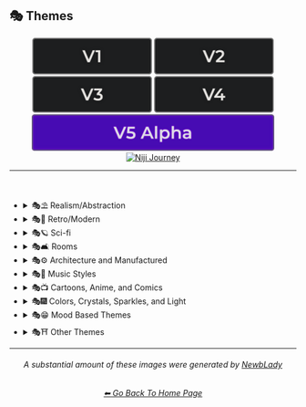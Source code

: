 <h2>🎭 Themes</h2>

<div align="center">

[<img src="/Images/Repo_Parts/Buttons/Version_Buttons/button_version_V1_inactive.webp?raw=true" alt="MidJourney V1" height="64" />](/Pages/MJ_V1/Style_Pages/Sphere/Themes.md)
[<img src="/Images/Repo_Parts/Buttons/Version_Buttons/button_version_V2_inactive.webp?raw=true" alt="MidJourney V2" height="64" />](/Pages/MJ_V2/Style_Pages/Sphere/Themes.md)
[<img src="/Images/Repo_Parts/Buttons/Version_Buttons/button_version_V3_inactive.webp?raw=true" alt="MidJourney V3" height="64" />](/Pages/MJ_V3/Style_Pages/Just_The_Style/Themes.md)
[<img src="/Images/Repo_Parts/Buttons/Version_Buttons/button_version_V4_inactive.webp?raw=true" alt="MidJourney V4" height="64" />](/Pages/MJ_V4/Style_Pages/Just_The_Style/Themes.md)
<br>
[<img src="/Images/Repo_Parts/Buttons/Version_Buttons/button_version_V5_Alpha_active_half.webp?raw=true" alt="MidJourney V5" height="64" />](/Pages/MJ_V5/Style_Pages/Just_The_Style/Themes.md)
[<img src="/Images/Repo_Parts/Buttons/Version_Buttons/button_version_niji_inactive_half.webp?raw=true" alt="Niji Journey" height="64" />](/Pages/Niji_Journey/Niji_V4/Style_Pages/Themes.md)

</div>

<hr>
<br>


- <details><summary>🎭⛱ Realism/Abstraction</summary><p><div align="center">

	| Realistic | Hyperrealistic | Hyper Real |
	| :-: | :-: | :-: |
	| <img src="/Images/MJ_V5/V5_Alpha_1/Midjourney_Styles/Realistic.webp?raw=true" width="256" /> | <img src="/Images/MJ_V5/V5_Alpha_1/Midjourney_Styles/Hyperrealistic.webp?raw=true" width="256" /> | <img src="/Images/MJ_V5/V5_Alpha_1/Midjourney_Styles/Hyper_Real.webp?raw=true" width="256" /> |
	
	<br>

	| Photorealistic | Photorealism |
	| :-: | :-: |
	| <img src="/Images/MJ_V5/V5_Alpha_1/Midjourney_Styles/Photorealistic.webp?raw=true" width="256" /> | <img src="/Images/MJ_V5/V5_Alpha_1/Midjourney_Styles/Photorealism.webp?raw=true" width="256" /> |

	<br>
	
	| Realism | Magic Realism | Fantastic Realism |
	| :-: | :-: | :-: |
	| <img src="/Images/MJ_V5/V5_Alpha_1/Midjourney_Styles/Realism.webp?raw=true" width="256" /> | <img src="/Images/MJ_V5/V5_Alpha_1/Midjourney_Styles/Magic_Realism.webp?raw=true" width="256" /> | <img src="/Images/MJ_V5/V5_Alpha_1/Midjourney_Styles/Fantastic_Realism.webp?raw=true" width="256" />  |

	<br>

	| Classical Realism | New Realism | Contemporary Realism |
	| :-: | :-: | :-: |
	| <img src="/Images/MJ_V5/V5_Alpha_1/Midjourney_Styles/Classical_Realism.webp?raw=true" width="256" /> | <img src="/Images/MJ_V5/V5_Alpha_1/Midjourney_Styles/New_Realism.webp?raw=true" width="256" /> | <img src="/Images/MJ_V5/V5_Alpha_1/Midjourney_Styles/Contemporary_Realism.webp?raw=true" width="256" /> |
	
	<br>

	| Surreal | Surrealism | Unrealistic |
	| :-: | :-: | :-: |
	| <img src="/Images/MJ_V5/V5_Alpha_1/Midjourney_Styles/Surreal.webp?raw=true" width="256" /> | <img src="/Images/MJ_V5/V5_Alpha_1/Midjourney_Styles/Surrealism.webp?raw=true" width="256" /> | <img src="/Images/MJ_V5/V5_Alpha_1/Midjourney_Styles/Unrealistic.webp?raw=true" width="256" /> |
	
	<br>

	| Non-Fiction | Fiction | Science Fiction |
	| :-: | :-: | :-: |
	| <img src="/Images/MJ_V5/V5_Alpha_1/Midjourney_Styles/Non-Fiction.webp?raw=true" width="256" /> | <img src="/Images/MJ_V5/V5_Alpha_1/Midjourney_Styles/Fiction.webp?raw=true" width="256" /> | <img src="/Images/MJ_V5/V5_Alpha_1/Midjourney_Styles/Science_Fiction.webp?raw=true" width="256" /> |

	<br>

	| Imagined | Imaginative | Imagination |
	| :-: | :-: | :-: |
	| <img src="/Images/MJ_V5/V5_Alpha_1/Midjourney_Styles/Imagined.webp?raw=true" width="256" /> | <img src="/Images/MJ_V5/V5_Alpha_1/Midjourney_Styles/Imaginative.webp?raw=true" width="256" /> | <img src="/Images/MJ_V5/V5_Alpha_1/Midjourney_Styles/Imagination.webp?raw=true" width="256" /> |
	
	<br>

	| Dreamlike | Dreamy | Fever-Dream |
	| :-: | :-: | :-: |
	| <img src="/Images/MJ_V5/V5_Alpha_1/Midjourney_Styles/Dreamlike.webp?raw=true" width="256" /> | <img src="/Images/MJ_V5/V5_Alpha_1/Midjourney_Styles/Dreamy.webp?raw=true" width="256" /> | <img src="/Images/MJ_V5/V5_Alpha_1/Midjourney_Styles/Fever-Dream.webp?raw=true" width="256" /> |

	<br>

	| Dreampunk | Daydreampunk |
	| :-: | :-: |
	| <img src="/Images/MJ_V5/V5_Alpha_1/Midjourney_Styles/Dreampunk.webp?raw=true" width="256" /> | <img src="/Images/MJ_V5/V5_Alpha_1/Midjourney_Styles/Daydreampunk.webp?raw=true" width="256" /> |

	<br>

	| Dreamcore | Weirdcore |
	| :-: | :-: |
	| <img src="/Images/MJ_V5/V5_Alpha_1/Midjourney_Styles/Dreamcore.webp?raw=true" width="256" /> | <img src="/Images/MJ_V5/V5_Alpha_1/Midjourney_Styles/Weirdcore.webp?raw=true" width="256" /> |

	<br>

	| Worldly | Otherworldly | Unworldly |
	| :-: | :-: | :-: |
	| <img src="/Images/MJ_V5/V5_Alpha_1/Midjourney_Styles/Worldly.webp?raw=true" width="256" /> | <img src="/Images/MJ_V5/V5_Alpha_1/Midjourney_Styles/Otherworldly.webp?raw=true" width="256" /> | <img src="/Images/MJ_V5/V5_Alpha_1/Midjourney_Styles/Unworldly.webp?raw=true" width="256" /> |
	
	<br>

	| From Another Realm | Wonderland |
	| :-: | :-: |
	| <img src="/Images/MJ_V5/V5_Alpha_1/Midjourney_Styles/From_Another_Realm.webp?raw=true" width="256" /> | <img src="/Images/MJ_V5/V5_Alpha_1/Midjourney_Styles/Wonderland.webp?raw=true" width="256" /> |
	
	<br>

	| Lucid | Ethereal | Ethereality |
	| :-: | :-: | :-: |
	| <img src="/Images/MJ_V5/V5_Alpha_1/Midjourney_Styles/Lucid.webp?raw=true" width="256" /> | <img src="/Images/MJ_V5/V5_Alpha_1/Midjourney_Styles/Ethereal.webp?raw=true" width="256" /> | <img src="/Images/MJ_V5/V5_Alpha_1/Midjourney_Styles/Ethereality.webp?raw=true" width="256" /> |

	<br>

	| Anemoiacore | Déjà vu |
	| :-: | :-: |
	| <img src="/Images/MJ_V5/V5_Alpha_1/Midjourney_Styles/Anemoiacore.webp?raw=true" width="256" /> | <img src="/Images/MJ_V5/V5_Alpha_1/Midjourney_Styles/Deja_Vu.webp?raw=true" width="256" /> |

	<br>
	
	| Abstract | Abstraction | Lyrical Abstraction |
	| :-: | :-: | :-: |
	| <img src="/Images/MJ_V5/V5_Alpha_1/Midjourney_Styles/Abstract.webp?raw=true" width="256" /> | <img src="/Images/MJ_V5/V5_Alpha_1/Midjourney_Styles/Abstraction.webp?raw=true" width="256" /> | <img src="/Images/MJ_V5/V5_Alpha_1/Midjourney_Styles/Lyrical_Abstraction.webp?raw=true" width="256" /> |
	
	<br>
	
	| Fantasy | Ethereal Fantasy | Dark Fantasy |
	| :-: | :-: | :-: |
	| <img src="/Images/MJ_V5/V5_Alpha_1/Midjourney_Styles/Fantasy.webp?raw=true" width="256" /> | <img src="/Images/MJ_V5/V5_Alpha_1/Midjourney_Styles/Ethereal_Fantasy.webp?raw=true" width="256" /> | <img src="/Images/MJ_V5/V5_Alpha_1/Midjourney_Styles/Dark_Fantasy.webp?raw=true" width="256" /> |
	
	<br>

	| Fantasy Map |
	| :-: |
	| <img src="/Images/MJ_V5/V5_Alpha_1/Midjourney_Styles/Fantasy_Map.webp?raw=true" width="256" /> |

	<br>
	
	| Illusion | Impossible | Nonsense |
	| :-: | :-: | :-: |
	| <img src="/Images/MJ_V5/V5_Alpha_1/Midjourney_Styles/Illusion.webp?raw=true" width="256" /> | <img src="/Images/MJ_V5/V5_Alpha_1/Midjourney_Styles/Impossible.webp?raw=true" width="256" /> | <img src="/Images/MJ_V5/V5_Alpha_1/Midjourney_Styles/Nonsense.webp?raw=true" width="256" /> |

	<br>

	| Intangible |
	| :-: |
	| <img src="/Images/MJ_V5/V5_Alpha_1/Midjourney_Styles/Intangible.webp?raw=true" width="256" /> |

	<br>
	
	| Visual Rhetoric | Visual Exaggeration |
	| :-: | :-: |
	| <img src="/Images/MJ_V5/V5_Alpha_1/Midjourney_Styles/Visual_Rhetoric.webp?raw=true" width="256" /> | <img src="/Images/MJ_V5/V5_Alpha_1/Midjourney_Styles/Visual_Exaggeration.webp?raw=true" width="256" /> |

	<br>
	
	| Exaggerated | Exaggeration |
	| :-: | :-: |
	| <img src="/Images/MJ_V5/V5_Alpha_1/Midjourney_Styles/Exaggerated.webp?raw=true" width="256" /> | <img src="/Images/MJ_V5/V5_Alpha_1/Midjourney_Styles/Exaggeration.webp?raw=true" width="256" /> |

  </div></p></details>


- <details><summary>🎭💾 Retro/Modern</summary><p><div align="center">

	| Retro | Retrowave |
	| :-: | :-: |
	| <img src="/Images/MJ_V5/V5_Alpha_1/Midjourney_Styles/Retro.webp?raw=true" width="256" /> | <img src="/Images/MJ_V5/V5_Alpha_1/Midjourney_Styles/Retrowave.webp?raw=true" width="256" /> |
	
	<br>
		
	| Nostalgiacore | Nostalgia |
	| :-: | :-: |
	| <img src="/Images/MJ_V5/V5_Alpha_1/Midjourney_Styles/Nostalgiacore.webp?raw=true" width="256" /> | <img src="/Images/MJ_V5/V5_Alpha_1/Midjourney_Styles/Nostalgia.webp?raw=true" width="256" /> |
	
	<br>

	| Vintage | Antique |
	| :-: | :-: |
	| <img src="/Images/MJ_V5/V5_Alpha_1/Midjourney_Styles/Vintage.webp?raw=true" width="256" /> | <img src="/Images/MJ_V5/V5_Alpha_1/Midjourney_Styles/Antique.webp?raw=true" width="256" /> |

	<br>

	| Cyberpunk | Postcyberpunk |
	| :-: | :-: |
	| <img src="/Images/MJ_V5/V5_Alpha_1/Midjourney_Styles/Cyberpunk.webp?raw=true" width="256" /> | <img src="/Images/MJ_V5/V5_Alpha_1/Midjourney_Styles/Postcyberpunk.webp?raw=true" width="256" /> |
	
	<br>

	| Atompunk | Nanopunk |
	| :-: | :-: |
	| <img src="/Images/MJ_V5/V5_Alpha_1/Midjourney_Styles/Atompunk.webp?raw=true" width="256" /> | <img src="/Images/MJ_V5/V5_Alpha_1/Midjourney_Styles/Nanopunk.webp?raw=true" width="256" /> |

	<br>

	| Raypunk | Rollerwave |
	| :-: | :-: |
	| <img src="/Images/MJ_V5/V5_Alpha_1/Midjourney_Styles/Raypunk.webp?raw=true" width="256" /> | <img src="/Images/MJ_V5/V5_Alpha_1/Midjourney_Styles/Rollerwave.webp?raw=true" width="256" /> |

	<br>
	
	| Rustic | Rusticcore | Rococopunk |
	| :-: | :-: | :-: |
	| <img src="/Images/MJ_V5/V5_Alpha_1/Midjourney_Styles/Rustic.webp?raw=true" width="256" /> | <img src="/Images/MJ_V5/V5_Alpha_1/Midjourney_Styles/Rusticcore.webp?raw=true" width="256" /> | <img src="/Images/MJ_V5/V5_Alpha_1/Midjourney_Styles/Rococopunk.webp?raw=true" width="256" /> |

	<br>
	
	| Pre-Historic | Historic | Prehistoricore |
	| :-: | :-: | :-: |
	| <img src="/Images/MJ_V5/V5_Alpha_1/Midjourney_Styles/Pre-Historic.webp?raw=true" width="256" /> | <img src="/Images/MJ_V5/V5_Alpha_1/Midjourney_Styles/Historic.webp?raw=true" width="256" /> | <img src="/Images/MJ_V5/V5_Alpha_1/Midjourney_Styles/Prehistoricore.webp?raw=true" width="256" /> |

	<br>

	| Jurassic | Ice Age | Wild West |
	| :-: | :-: | :-: |
	| <img src="/Images/MJ_V5/V5_Alpha_1/Midjourney_Styles/Jurassic.webp?raw=true" width="256" /> | <img src="/Images/MJ_V5/V5_Alpha_1/Midjourney_Styles/Ice_Age.webp?raw=true" width="256" /> | <img src="/Images/MJ_V5/V5_Alpha_1/Midjourney_Styles/Wild_West.webp?raw=true" width="256" /> |

	<br>

	| Modern | Modernismo |
	| :-: | :-: |
	| <img src="/Images/MJ_V5/V5_Alpha_1/Midjourney_Styles/Modern.webp?raw=true" width="256" /> | <img src="/Images/MJ_V5/V5_Alpha_1/Midjourney_Styles/Modernismo.webp?raw=true" width="256" /> |

	<br>
	
	| Futuristic | Futurism | Future Funk |
	| :-: | :-: | :-: |
	| <img src="/Images/MJ_V5/V5_Alpha_1/Midjourney_Styles/Futuristic.webp?raw=true" width="256" /> | <img src="/Images/MJ_V5/V5_Alpha_1/Midjourney_Styles/Futurism.webp?raw=true" width="256" /> | <img src="/Images/MJ_V5/V5_Alpha_1/Midjourney_Styles/Future_Funk.webp?raw=true" width="256" /> |
	
	<br>
	
	| Retro-Futurism | Cassette Futurism | Afrofuturist |
	| :-: | :-: | :-: |
	| <img src="/Images/MJ_V5/V5_Alpha_1/Midjourney_Styles/Retro-Futurism.webp?raw=true" width="256" /> | <img src="/Images/MJ_V5/V5_Alpha_1/Midjourney_Styles/Cassette_Futurism.webp?raw=true" width="256" /> | <img src="/Images/MJ_V5/V5_Alpha_1/Midjourney_Styles/Afrofuturist.webp?raw=true" width="256" /> |

  </div></p></details>


- <details><summary>🎭🪐 Sci-fi</summary><p><div align="center">

	| Sci-fi | Alchemy |
	| :-: | :-: |
	| <img src="/Images/MJ_V5/V5_Alpha_1/Midjourney_Styles/Sci-fi.webp?raw=true" width="256" /> | <img src="/Images/MJ_V5/V5_Alpha_1/Midjourney_Styles/Alchemy.webp?raw=true" width="256" /> |
	
	<br>

	| Terrestrial | Extraterrestrial | Alien |
	| :-: | :-: | :-: |
	| <img src="/Images/MJ_V5/V5_Alpha_1/Midjourney_Styles/Terrestrial.webp?raw=true" width="256" /> | <img src="/Images/MJ_V5/V5_Alpha_1/Midjourney_Styles/Extraterrestrial.webp?raw=true" width="256" /> | <img src="/Images/MJ_V5/V5_Alpha_1/Midjourney_Styles/Alien.webp?raw=true" width="256" /> |

	<br>

	| Invaded | Invasion |
	| :-: | :-: |
	| <img src="/Images/MJ_V5/V5_Alpha_1/Midjourney_Styles/Invaded.webp?raw=true" width="256" /> | <img src="/Images/MJ_V5/V5_Alpha_1/Midjourney_Styles/Invasion.webp?raw=true" width="256" /> |
	
	<br>

	| Aurora | Aurorae | Auroracore |
	| :-: | :-: | :-: |
	| <img src="/Images/MJ_V5/V5_Alpha_1/Midjourney_Styles/Aurora.webp?raw=true" width="256" /> | <img src="/Images/MJ_V5/V5_Alpha_1/Midjourney_Styles/Aurorae.webp?raw=true" width="256" /> | <img src="/Images/MJ_V5/V5_Alpha_1/Midjourney_Styles/Auroracore.webp?raw=true" width="256" /> |

	<br>

	| Aurora Borealis | <br>Weirdcore Aurora<p><div align="center"><i><h6><a href="https://www.youtube.com/@FutureTechPilot">@Future Tech Pilot</a></h6></i></p> |
	| :-: | :-: |
	| <img src="/Images/MJ_V5/V5_Alpha_1/Midjourney_Styles/Aurora_Borealis.webp?raw=true" width="256" /> | <img src="/Images/MJ_V5/V5_Alpha_1/Midjourney_Styles/Weirdcore_Aurora.webp?raw=true" width="256" /> |

	<br>
	
	| Magic | Magical | Magicpunk |
	| :-: | :-: | :-: |
	| <img src="/Images/MJ_V5/V5_Alpha_1/Midjourney_Styles/Magic.webp?raw=true" width="256" /> | <img src="/Images/MJ_V5/V5_Alpha_1/Midjourney_Styles/Magical.webp?raw=true" width="256" /> | <img src="/Images/MJ_V5/V5_Alpha_1/Midjourney_Styles/Magicpunk.webp?raw=true" width="256" /> |

	<br>
	
	| Spell |
	| :-: |
	| <img src="/Images/MJ_V5/V5_Alpha_1/Midjourney_Styles/Spell.webp?raw=true" width="256" /> |

	<br>

	| Mystic | Mystical |
	| :-: | :-: |
	| <img src="/Images/MJ_V5/V5_Alpha_1/Midjourney_Styles/Mystic.webp?raw=true" width="256" /> | <img src="/Images/MJ_V5/V5_Alpha_1/Midjourney_Styles/Mystical.webp?raw=true" width="256" /> |

	<br>

	| Psychic | Metaphysical |
	| :-: | :-: |
	| <img src="/Images/MJ_V5/V5_Alpha_1/Midjourney_Styles/Psychic.webp?raw=true" width="256" /> | <img src="/Images/MJ_V5/V5_Alpha_1/Midjourney_Styles/Metaphysical.webp?raw=true" width="256" /> | <img src="/Images/MJ_V5/V5_Alpha_1/Midjourney_Styles/Metaphysical.webp?raw=true" width="256" /> |

	<br>

	| UFO | Lightsaber |
	| :-: | :-: |
	| <img src="/Images/MJ_V5/V5_Alpha_1/Midjourney_Styles/UFO.webp?raw=true" width="256" /> | <img src="/Images/MJ_V5/V5_Alpha_1/Midjourney_Styles/Lightsaber.webp?raw=true" width="256" /> |

	<br>

	| Aetherpunk | Decopunk |
	| :-: | :-: |
	| <img src="/Images/MJ_V5/V5_Alpha_1/Midjourney_Styles/Aetherpunk.webp?raw=true" width="256" /> | <img src="/Images/MJ_V5/V5_Alpha_1/Midjourney_Styles/Decopunk.webp?raw=true" width="256" /> |

	<br>

	| Dracopunk | Dragoncore | Unicorncore |
	| :-: | :-: | :-: |
	| <img src="/Images/MJ_V5/V5_Alpha_1/Midjourney_Styles/Dracopunk.webp?raw=true" width="256" /> | <img src="/Images/MJ_V5/V5_Alpha_1/Midjourney_Styles/Dragoncore.webp?raw=true" width="256" /> | <img src="/Images/MJ_V5/V5_Alpha_1/Midjourney_Styles/Unicorncore.webp?raw=true" width="256" /> |

	<br>

	| Fairycore | Fairy Folk | Spriggancore |
	| :-: | :-: | :-: |
	| <img src="/Images/MJ_V5/V5_Alpha_1/Midjourney_Styles/Fairycore.webp?raw=true" width="256" /> | <img src="/Images/MJ_V5/V5_Alpha_1/Midjourney_Styles/Fairy_Folk.webp?raw=true" width="256" /> | <img src="/Images/MJ_V5/V5_Alpha_1/Midjourney_Styles/Spriggancore.webp?raw=true" width="256" /> |

	<br>

	| Angelcore | Supernatural |
	| :-: | :-: |
	| <img src="/Images/MJ_V5/V5_Alpha_1/Midjourney_Styles/Angelcore.webp?raw=true" width="256" /> | <img src="/Images/MJ_V5/V5_Alpha_1/Midjourney_Styles/Supernatural.webp?raw=true" width="256" /> |

	<br>

	| Cryptidcore | Ghostcore | Spiritcore |
	| :-: | :-: | :-: |
	| <img src="/Images/MJ_V5/V5_Alpha_1/Midjourney_Styles/Cryptidcore.webp?raw=true" width="256" /> | <img src="/Images/MJ_V5/V5_Alpha_1/Midjourney_Styles/Ghostcore.webp?raw=true" width="256" /> | <img src="/Images/MJ_V5/V5_Alpha_1/Midjourney_Styles/Spiritcore.webp?raw=true" width="256" /> |
	
	<br>
	
	| Cypernoir | Goblincore | Rangercore |
	| :-: | :-: | :-: |
	| <img src="/Images/MJ_V5/V5_Alpha_1/Midjourney_Styles/Cypernoir.webp?raw=true" width="256" /> | <img src="/Images/MJ_V5/V5_Alpha_1/Midjourney_Styles/Goblincore.webp?raw=true" width="256" /> | <img src="/Images/MJ_V5/V5_Alpha_1/Midjourney_Styles/Rangercore.webp?raw=true" width="256" /> |
	
	<br>

	| Witchcore | Wizardcore | Magewave |
	| :-: | :-: | :-: |
	| <img src="/Images/MJ_V5/V5_Alpha_1/Midjourney_Styles/Witchcore.webp?raw=true" width="256" /> | <img src="/Images/MJ_V5/V5_Alpha_1/Midjourney_Styles/Wizardcore.webp?raw=true" width="256" /> | <img src="/Images/MJ_V5/V5_Alpha_1/Midjourney_Styles/Magewave.webp?raw=true" width="256" /> |
	
	<br>

	| Mythpunk |
	| :-: |
	| <img src="/Images/MJ_V5/V5_Alpha_1/Midjourney_Styles/Mythpunk.webp?raw=true" width="256" /> |

	<br>
	
	| Eye of Providence |
	| :-: |
	| <img src="/Images/MJ_V5/V5_Alpha_1/Midjourney_Styles/Eye_of_Providence.webp?raw=true" width="256" /> |

	<br>
	
	| Illuminati |
	| :-: |
	| <img src="/Images/MJ_V5/V5_Alpha_1/Midjourney_Styles/Illuminati.webp?raw=true" width="256" /> |

  </div></p></details>


- <details><summary>🎭🛋 Rooms</summary><p><div align="center">

	| Room |
	| :-: |
	| <img src="/Images/MJ_V5/V5_Alpha_1/Midjourney_Styles/Room.webp?raw=true" width="256" /> |

	<br>

	| Inside | Internal |
	| :-: | :-: |
	| <img src="/Images/MJ_V5/V5_Alpha_1/Midjourney_Styles/Inside.webp?raw=true" width="256" /> | <img src="/Images/MJ_V5/V5_Alpha_1/Midjourney_Styles/Internal.webp?raw=true" width="256" /> |

	<br>

	| Outside | External |
	| :-: | :-: |
	| <img src="/Images/MJ_V5/V5_Alpha_1/Midjourney_Styles/Outside.webp?raw=true" width="256" /> | <img src="/Images/MJ_V5/V5_Alpha_1/Midjourney_Styles/External.webp?raw=true" width="256" /> |

	<br>
	
	| Hotel Room | Apartment |
	| :-: | :-: |
	| <img src="/Images/MJ_V5/V5_Alpha_1/Midjourney_Styles/Hotel_Room.webp?raw=true" width="256" /> | <img src="/Images/MJ_V5/V5_Alpha_1/Midjourney_Styles/Apartment.webp?raw=true" width="256" /> |

	<br>

	| Labyrinth |
	| :-: |
	| <img src="/Images/MJ_V5/V5_Alpha_1/Midjourney_Styles/Labyrinth.webp?raw=true" width="256" /> |
	
	<br>

	| Living Room | Lounge |
	| :-: | :-: |
	| <img src="/Images/MJ_V5/V5_Alpha_1/Midjourney_Styles/Living_Room.webp?raw=true" width="256" /> | <img src="/Images/MJ_V5/V5_Alpha_1/Midjourney_Styles/Lounge.webp?raw=true" width="256" /> |

	<br>

	| Den | Front Room |
	| :-: | :-: |
	| <img src="/Images/MJ_V5/V5_Alpha_1/Midjourney_Styles/Den.webp?raw=true" width="256" /> | <img src="/Images/MJ_V5/V5_Alpha_1/Midjourney_Styles/Front_Room.webp?raw=true" width="256" /> |

	<br>

	| Dining Room | Kitchen |
	| :-: | :-: |
	| <img src="/Images/MJ_V5/V5_Alpha_1/Midjourney_Styles/Dining_Room.webp?raw=true" width="256" /> | <img src="/Images/MJ_V5/V5_Alpha_1/Midjourney_Styles/Kitchen.webp?raw=true" width="256" /> |

	<br>

	| Bedroom | Guest Room | Bathroom |
	| :-: | :-: | :-: |
	| <img src="/Images/MJ_V5/V5_Alpha_1/Midjourney_Styles/Bedroom.webp?raw=true" width="256" /> | <img src="/Images/MJ_V5/V5_Alpha_1/Midjourney_Styles/Guest_Room.webp?raw=true" width="256" /> | <img src="/Images/MJ_V5/V5_Alpha_1/Midjourney_Styles/Bathroom.webp?raw=true" width="256" /> |

	<br>

	| Hallway | Passageway |
	| :-: | :-: |
	| <img src="/Images/MJ_V5/V5_Alpha_1/Midjourney_Styles/Hallway.webp?raw=true" width="256" /> | <img src="/Images/MJ_V5/V5_Alpha_1/Midjourney_Styles/Passageway.webp?raw=true" width="256" /> |

	<br>

	| Greenhouse | Atrium |
	| :-: | :-: |
	| <img src="/Images/MJ_V5/V5_Alpha_1/Midjourney_Styles/Greenhouse.webp?raw=true" width="256" /> | <img src="/Images/MJ_V5/V5_Alpha_1/Midjourney_Styles/Atrium.webp?raw=true" width="256" /> |

	<br>

	| Conservatory | Sun-Room |
	| :-: | :-: |
	| <img src="/Images/MJ_V5/V5_Alpha_1/Midjourney_Styles/Conservatory.webp?raw=true" width="256" /> | <img src="/Images/MJ_V5/V5_Alpha_1/Midjourney_Styles/Sun-Room.webp?raw=true" width="256" /> |

	<br>

	| Study | Library |
	| :-: | :-: |
	| <img src="/Images/MJ_V5/V5_Alpha_1/Midjourney_Styles/Study.webp?raw=true" width="256" /> | <img src="/Images/MJ_V5/V5_Alpha_1/Midjourney_Styles/Library.webp?raw=true" width="256" /> |

	<br>

	| Office | Home-Office |
	| :-: | :-: |
	| <img src="/Images/MJ_V5/V5_Alpha_1/Midjourney_Styles/Office.webp?raw=true" width="256" /> | <img src="/Images/MJ_V5/V5_Alpha_1/Midjourney_Styles/Home-Office.webp?raw=true" width="256" /> |

	<br>

	| Attic | Crawlspace |
	| :-: | :-: |
	| <img src="/Images/MJ_V5/V5_Alpha_1/Midjourney_Styles/Attic.webp?raw=true" width="256" /> | <img src="/Images/MJ_V5/V5_Alpha_1/Midjourney_Styles/Crawlspace.webp?raw=true" width="256" /> |

	<br>

	| Basement | Cellar | Wine-Cellar |
	| :-: | :-: | :-: |
	| <img src="/Images/MJ_V5/V5_Alpha_1/Midjourney_Styles/Basement.webp?raw=true" width="256" /> | <img src="/Images/MJ_V5/V5_Alpha_1/Midjourney_Styles/Cellar.webp?raw=true" width="256" /> | <img src="/Images/MJ_V5/V5_Alpha_1/Midjourney_Styles/Wine-Cellar.webp?raw=true" width="256" /> |

	<br>

	| Rooftop | Underground |
	| :-: | :-: |
	| <img src="/Images/MJ_V5/V5_Alpha_1/Midjourney_Styles/Rooftop.webp?raw=true" width="256" /> | <img src="/Images/MJ_V5/V5_Alpha_1/Midjourney_Styles/Underground.webp?raw=true" width="256" /> |

	<br>

	| Storage Room | Closet |
	| :-: | :-: |
	| <img src="/Images/MJ_V5/V5_Alpha_1/Midjourney_Styles/Storage_Room.webp?raw=true" width="256" /> | <img src="/Images/MJ_V5/V5_Alpha_1/Midjourney_Styles/Closet.webp?raw=true" width="256" /> |

	<br>

	| Laundry Room | Utility Room | Mud-Room |
	| :-: | :-: | :-: |
	| <img src="/Images/MJ_V5/V5_Alpha_1/Midjourney_Styles/Laundry_Room.webp?raw=true" width="256" /> | <img src="/Images/MJ_V5/V5_Alpha_1/Midjourney_Styles/Utility_Room.webp?raw=true" width="256" /> | <img src="/Images/MJ_V5/V5_Alpha_1/Midjourney_Styles/Mud-Room.webp?raw=true" width="256" /> |

	<br>

	| Garage | Shed |
	| :-: | :-: |
	| <img src="/Images/MJ_V5/V5_Alpha_1/Midjourney_Styles/Garage.webp?raw=true" width="256" /> | <img src="/Images/MJ_V5/V5_Alpha_1/Midjourney_Styles/Shed.webp?raw=true" width="256" /> |

	<br>

	| Porch | Balcony |
	| :-: | :-: |
	| <img src="/Images/MJ_V5/V5_Alpha_1/Midjourney_Styles/Porch.webp?raw=true" width="256" /> | <img src="/Images/MJ_V5/V5_Alpha_1/Midjourney_Styles/Balcony.webp?raw=true" width="256" /> |

	<br>

	| Game Room | Home Theater | Gym Room |
	| :-: | :-: | :-: |
	| <img src="/Images/MJ_V5/V5_Alpha_1/Midjourney_Styles/Game_Room.webp?raw=true" width="256" /> | <img src="/Images/MJ_V5/V5_Alpha_1/Midjourney_Styles/Home_Theater.webp?raw=true" width="256" /> | <img src="/Images/MJ_V5/V5_Alpha_1/Midjourney_Styles/Gym_Room.webp?raw=true" width="256" /> |

	<br>

	| Nursery | Prayer Room |
	| :-: | :-: |
	| <img src="/Images/MJ_V5/V5_Alpha_1/Midjourney_Styles/Nursery.webp?raw=true" width="256" /> | <img src="/Images/MJ_V5/V5_Alpha_1/Midjourney_Styles/Prayer_Room.webp?raw=true" width="256" /> |

  </div></p></details>


- <details><summary>🎭⚙ Architecture and Manufactured</summary><p><div align="center">

    | Cityscape | Architecture | Balinese Architecture |
	| :-: | :-: | :-: |
	| <img src="/Images/MJ_V5/V5_Alpha_1/Midjourney_Styles/Cityscape.webp?raw=true" width="256" /> | <img src="/Images/MJ_V5/V5_Alpha_1/Midjourney_Styles/Architecture.webp?raw=true" width="256" /> | <img src="/Images/MJ_V5/V5_Alpha_1/Midjourney_Styles/Balinese_Architecture.webp?raw=true" width="256" /> |
		
	<br>

	| Structure | Structural | Scaffolding |
	| :-: | :-: | :-: |
	| <img src="/Images/MJ_V5/V5_Alpha_1/Midjourney_Styles/Structure.webp?raw=true" width="256" /> | <img src="/Images/MJ_V5/V5_Alpha_1/Midjourney_Styles/Structural.webp?raw=true" width="256" /> | <img src="/Images/MJ_V5/V5_Alpha_1/Midjourney_Styles/Scaffolding.webp?raw=true" width="256" /> |
	
	<br>

	| Manufactured | Makeshift |
	| :-: | :-: |
	| <img src="/Images/MJ_V5/V5_Alpha_1/Midjourney_Styles/Manufactured.webp?raw=true" width="256" /> | <img src="/Images/MJ_V5/V5_Alpha_1/Midjourney_Styles/Makeshift.webp?raw=true" width="256" /> |
	
	<br>
	
	| Bronzepunk | Steelpunk | Clockpunk |
	| :-: | :-: | :-: |
	| <img src="/Images/MJ_V5/V5_Alpha_1/Midjourney_Styles/Bronzepunk.webp?raw=true" width="256" /> | <img src="/Images/MJ_V5/V5_Alpha_1/Midjourney_Styles/Steelpunk.webp?raw=true" width="256" /> | <img src="/Images/MJ_V5/V5_Alpha_1/Midjourney_Styles/Clockpunk.webp?raw=true" width="256" /> 
	
	<br>
	
	| Steampunk | Dieselpunk | Gadgetpunk |
	| :-: | :-: | :-: |
	| <img src="/Images/MJ_V5/V5_Alpha_1/Midjourney_Styles/Steampunk.webp?raw=true" width="256" /> | <img src="/Images/MJ_V5/V5_Alpha_1/Midjourney_Styles/Dieselpunk.webp?raw=true" width="256" /> | <img src="/Images/MJ_V5/V5_Alpha_1/Midjourney_Styles/Gadgetpunk.webp?raw=true" width="256" /> |

	<br>

	| Funhouse | Toyland | Carnival |
	| :-: | :-: | :-: |
	| <img src="/Images/MJ_V5/V5_Alpha_1/Midjourney_Styles/Funhouse.webp?raw=true" width="256" /> | <img src="/Images/MJ_V5/V5_Alpha_1/Midjourney_Styles/Toyland.webp?raw=true" width="256" /> | <img src="/Images/MJ_V5/V5_Alpha_1/Midjourney_Styles/Carnival.webp?raw=true" width="256" /> |
	
	<br>

	| Salvagepunk | Silkpunk | Sandalpunk |
	| :-: | :-: | :-: |
	| <img src="/Images/MJ_V5/V5_Alpha_1/Midjourney_Styles/Salvagepunk.webp?raw=true" width="256" /> | <img src="/Images/MJ_V5/V5_Alpha_1/Midjourney_Styles/Silkpunk.webp?raw=true" width="256" /> | <img src="/Images/MJ_V5/V5_Alpha_1/Midjourney_Styles/Sandalpunk.webp?raw=true" width="256" /> |

	<br>

	| Swordpunk | Cassettepunk | Formicapunk |
	| :-: | :-: | :-: |
	| <img src="/Images/MJ_V5/V5_Alpha_1/Midjourney_Styles/Swordpunk.webp?raw=true" width="256" /> | <img src="/Images/MJ_V5/V5_Alpha_1/Midjourney_Styles/Cassettepunk.webp?raw=true" width="256" /> | <img src="/Images/MJ_V5/V5_Alpha_1/Midjourney_Styles/Formicapunk.webp?raw=true" width="256" /> |

	<br>

	| Brutalism | Sphinx | Ziggurat |
	| :-: | :-: | :-: |
	| <img src="/Images/MJ_V5/V5_Alpha_1/Midjourney_Styles/Brutalism.webp?raw=true" width="256" /> | <img src="/Images/MJ_V5/V5_Alpha_1/Midjourney_Styles/Sphinx.webp?raw=true" width="256" /> | <img src="/Images/MJ_V5/V5_Alpha_1/Midjourney_Styles/Ziggurat.webp?raw=true" width="256" /> |

	<br>

	| Industrial Design | Googie |
	| :-: | :-: |
	| <img src="/Images/MJ_V5/V5_Alpha_1/Midjourney_Styles/Industrial_Design.webp?raw=true" width="256" /> | <img src="/Images/MJ_V5/V5_Alpha_1/Midjourney_Styles/Googie.webp?raw=true" width="256" /> |

	<br>
	
	| Pillar |
	| :-: |
	| <img src="/Images/MJ_V5/V5_Alpha_1/Midjourney_Styles/Pillar.webp?raw=true" width="256" /> |

	<br>

	| Shack | Property | Company |
	| :-: | :-: | :-: |
	| <img src="/Images/MJ_V5/V5_Alpha_1/Midjourney_Styles/Shack.webp?raw=true" width="256" /> | <img src="/Images/MJ_V5/V5_Alpha_1/Midjourney_Styles/Property.webp?raw=true" width="256" /> | <img src="/Images/MJ_V5/V5_Alpha_1/Midjourney_Styles/Company.webp?raw=true" width="256" /> |
	
	<br>
	
	| House | Multiplex |
	| :-: | :-: |
	| <img src="/Images/MJ_V5/V5_Alpha_1/Midjourney_Styles/House.webp?raw=true" width="256" /> | <img src="/Images/MJ_V5/V5_Alpha_1/Midjourney_Styles/Multiplex.webp?raw=true" width="256" /> |
	
	<br>
	
	| Castle | Mansion | Kingdom |
	| :-: | :-: | :-: |
	| <img src="/Images/MJ_V5/V5_Alpha_1/Midjourney_Styles/Castle.webp?raw=true" width="256" /> | <img src="/Images/MJ_V5/V5_Alpha_1/Midjourney_Styles/Mansion.webp?raw=true" width="256" /> | <img src="/Images/MJ_V5/V5_Alpha_1/Midjourney_Styles/Kingdom.webp?raw=true" width="256" /> |

	<br>

    | Playground | Poolcore |
    | :-: | :-: |
    | <img src="/Images/MJ_V5/V5_Alpha_1/Midjourney_Styles/Playground.webp?raw=true" width="256" /> | <img src="/Images/MJ_V5/V5_Alpha_1/Midjourney_Styles/Poolcore.webp?raw=true" width="256" /> |

    <br>

    | Labcore | Nuclear |
    | :-: | :-: |
    | <img src="/Images/MJ_V5/V5_Alpha_1/Midjourney_Styles/Labcore.webp?raw=true" width="256" /> | <img src="/Images/MJ_V5/V5_Alpha_1/Midjourney_Styles/Nuclear.webp?raw=true" width="256" /> |

    <br>

	| Machine | Submachine | Machinescape |
	| :-: | :-: | :-: |
	| <img src="/Images/MJ_V5/V5_Alpha_1/Midjourney_Styles/Machine.webp?raw=true" width="256" /> | <img src="/Images/MJ_V5/V5_Alpha_1/Midjourney_Styles/Submachine.webp?raw=true" width="256" /> | <img src="/Images/MJ_V5/V5_Alpha_1/Midjourney_Styles/Machinescape.webp?raw=true" width="256" /> |

	<br>

	| Robotic | Cyborgism | Autonomous |
	| :-: | :-: | :-: |
	| <img src="/Images/MJ_V5/V5_Alpha_1/Midjourney_Styles/Robotic.webp?raw=true" width="256" /> | <img src="/Images/MJ_V5/V5_Alpha_1/Midjourney_Styles/Cyborgism.webp?raw=true" width="256" /> | <img src="/Images/MJ_V5/V5_Alpha_1/Midjourney_Styles/Autonomous.webp?raw=true" width="256" /> |
	
	<br>

	| Legopunk | Legogearpunk |
	| :-: | :-: |
	| <img src="/Images/MJ_V5/V5_Alpha_1/Midjourney_Styles/Legopunk.webp?raw=true" width="256" /> | <img src="/Images/MJ_V5/V5_Alpha_1/Midjourney_Styles/Legogearpunk.webp?raw=true" width="256" /> |

	<br>

    | Tinkercore | Craftcore |
	| :-: | :-: |
	| <img src="/Images/MJ_V5/V5_Alpha_1/Midjourney_Styles/Tinkercore.webp?raw=true" width="256" /> | <img src="/Images/MJ_V5/V5_Alpha_1/Midjourney_Styles/Craftcore.webp?raw=true" width="256" /> |

	<br>
    	
	| Stimwave | Wormcore |
	| :-: | :-: |
	| <img src="/Images/MJ_V5/V5_Alpha_1/Midjourney_Styles/Stimwave.webp?raw=true" width="256" /> | <img src="/Images/MJ_V5/V5_Alpha_1/Midjourney_Styles/Wormcore.webp?raw=true" width="256" /> |

	<br>
    	
	| Barbiecore | Dollcore | Sanriocore |
	| :-: | :-: | :-: |
	| <img src="/Images/MJ_V5/V5_Alpha_1/Midjourney_Styles/Barbiecore.webp?raw=true" width="256" /> | <img src="/Images/MJ_V5/V5_Alpha_1/Midjourney_Styles/Dollcore.webp?raw=true" width="256" /> | <img src="/Images/MJ_V5/V5_Alpha_1/Midjourney_Styles/Sanriocore.webp?raw=true" width="256" /> |

	<br>

    | Palewave | Normcore |
	| :-: | :-: |
	| <img src="/Images/MJ_V5/V5_Alpha_1/Midjourney_Styles/Palewave.webp?raw=true" width="256" /> | <img src="/Images/MJ_V5/V5_Alpha_1/Midjourney_Styles/Normcore.webp?raw=true" width="256" /> |

	<br>
	
	| Bombacore | Thriftcore |
	| :-: | :-: |
	| <img src="/Images/MJ_V5/V5_Alpha_1/Midjourney_Styles/Bombacore.webp?raw=true" width="256" /> | <img src="/Images/MJ_V5/V5_Alpha_1/Midjourney_Styles/Thriftcore.webp?raw=true" width="256" /> |

	<br>

	| Dollpunk |
	| :-: |
	| <img src="/Images/MJ_V5/V5_Alpha_1/Midjourney_Styles/Dollpunk.webp?raw=true" width="256" /> |

  </div></p></details>


- <details><summary>🎭🎵 Music Styles</summary><p><div align="center">

	| Music | Musical | Musical Notation |
	| :-: | :-: | :-: |
	| <img src="/Images/MJ_V5/V5_Alpha_1/Midjourney_Styles/Music.webp?raw=true" width="256" /> | <img src="/Images/MJ_V5/V5_Alpha_1/Midjourney_Styles/Musical.webp?raw=true" width="256" /> | <img src="/Images/MJ_V5/V5_Alpha_1/Midjourney_Styles/Musical_Notation.webp?raw=true" width="256" /> |
	
	
	<br>
	
	| Musica |
	| :-: |
	| <img src="/Images/MJ_V5/V5_Alpha_1/Midjourney_Styles/Musica.webp?raw=true" width="256" /> |

	<br>
	
	| Funky | Groovy | Disco |
	| :-: | :-: | :-: |
	| <img src="/Images/MJ_V5/V5_Alpha_1/Midjourney_Styles/Funky.webp?raw=true" width="256" /> | <img src="/Images/MJ_V5/V5_Alpha_1/Midjourney_Styles/Groovy.webp?raw=true" width="256" /> | <img src="/Images/MJ_V5/V5_Alpha_1/Midjourney_Styles/Disco.webp?raw=true" width="256" /> |

	<br>
	
	| Punk | Post-Punk | Folk Punk |
	| :-: | :-: | :-: |
	| <img src="/Images/MJ_V5/V5_Alpha_1/Midjourney_Styles/Punk.webp?raw=true" width="256" /> | <img src="/Images/MJ_V5/V5_Alpha_1/Midjourney_Styles/Post-Punk.webp?raw=true" width="256" /> | <img src="/Images/MJ_V5/V5_Alpha_1/Midjourney_Styles/Folk_Punk.webp?raw=true" width="256" /> |

	<br>

	| Hip-Hop | Rave |
	| :-: | :-: |
	| <img src="/Images/MJ_V5/V5_Alpha_1/Midjourney_Styles/Hip-Hop.webp?raw=true" width="256" /> | <img src="/Images/MJ_V5/V5_Alpha_1/Midjourney_Styles/Rave.webp?raw=true" width="256" /> |
	
	<br>

	| Vaporwave | Synthwave | Chillwave |
	| :-: | :-: | :-: |
	| <img src="/Images/MJ_V5/V5_Alpha_1/Midjourney_Styles/Vaporwave.webp?raw=true" width="256" /> | <img src="/Images/MJ_V5/V5_Alpha_1/Midjourney_Styles/Synthwave.webp?raw=true" width="256" /> | <img src="/Images/MJ_V5/V5_Alpha_1/Midjourney_Styles/Chillwave.webp?raw=true" width="256" /> |
	
	<br>

	| Hypnagogic Pop | Hyperpop | K-Pop |
	| :-: | :-: | :-: |
	| <img src="/Images/MJ_V5/V5_Alpha_1/Midjourney_Styles/Hypnagogic_Pop.webp?raw=true" width="256" /> | <img src="/Images/MJ_V5/V5_Alpha_1/Midjourney_Styles/Hyperpop.webp?raw=true" width="256" /> | <img src="/Images/MJ_V5/V5_Alpha_1/Midjourney_Styles/K-Pop.webp?raw=true" width="256" /> |
	
	<br>

    | Tenwave | Bardcore | Breakcore |
	| :-: | :-: | :-: |
	| <img src="/Images/MJ_V5/V5_Alpha_1/Midjourney_Styles/Tenwave.webp?raw=true" width="256" /> | <img src="/Images/MJ_V5/V5_Alpha_1/Midjourney_Styles/Bardcore.webp?raw=true" width="256" /> | <img src="/Images/MJ_V5/V5_Alpha_1/Midjourney_Styles/Breakcore.webp?raw=true" width="256" /> |

	<br>
	
	| Cargopunk |
	| :-: |
	| <img src="/Images/MJ_V5/V5_Alpha_1/Midjourney_Styles/Cargopunk.webp?raw=true" width="256" /> |

	<br>
    	
	| Shpongle | In The Style of Shpongle |
	| :-: | :-: |
	| <img src="/Images/MJ_V5/V5_Alpha_1/Midjourney_Styles/Shpongle.webp?raw=true" width="256" /> | <img src="/Images/MJ_V5/V5_Alpha_1/Midjourney_Styles/in_the_Style_of_Shpongle.webp?raw=true" width="256" /> |

  </div></p></details>


- <details><summary>🎭📺 Cartoons, Anime, and Comics</summary><p><div align="center">

	| Cartoon | Marvel Comics |
	| :-: | :-: |
	| <img src="/Images/MJ_V5/V5_Alpha_1/Midjourney_Styles/Cartoon.webp?raw=true" width="256" /> | <img src="/Images/MJ_V5/V5_Alpha_1/Midjourney_Styles/Marvel_Comics.webp?raw=true" width="256" /> |

	<br>
	
	| Anime | Animecore | Manga |
	| :-: | :-: | :-: |
	| <img src="/Images/MJ_V5/V5_Alpha_1/Midjourney_Styles/Anime.webp?raw=true" width="256" /> | <img src="/Images/MJ_V5/V5_Alpha_1/Midjourney_Styles/Animecore.webp?raw=true" width="256" /> | <img src="/Images/MJ_V5/V5_Alpha_1/Midjourney_Styles/Manga.webp?raw=true" width="256" /> |

	<br>

	| Kawaii | UwU |
	| :-: | :-: |
	| <img src="/Images/MJ_V5/V5_Alpha_1/Midjourney_Styles/Kawaii.webp?raw=true" width="256" /> | <img src="/Images/MJ_V5/V5_Alpha_1/Midjourney_Styles/UwU.webp?raw=true" width="256" /> |

  </div></p></details>


- <details><summary>🎭🎆 Colors, Crystals, Sparkles, and Light</summary><p><div align="center">

	| Crystalcore | Sparklecore |
	| :-: | :-: |
	| <img src="/Images/MJ_V5/V5_Alpha_1/Midjourney_Styles/Crystalcore.webp" width="256" /> | <img src="/Images/MJ_V5/V5_Alpha_1/Midjourney_Styles/Sparklecore.webp?raw=true" width="256" /> |

	<br>

	| Rainbowcore | Pastelwave | Pastelpunk |
	| :-: | :-: | :-: |
	| <img src="/Images/MJ_V5/V5_Alpha_1/Midjourney_Styles/Rainbowcore.webp?raw=true" width="256" /> | <img src="/Images/MJ_V5/V5_Alpha_1/Midjourney_Styles/Pastelwave.webp?raw=true" width="256" /> | <img src="/Images/MJ_V5/V5_Alpha_1/Midjourney_Styles/Pastelpunk.webp?raw=true" width="256" /> |

	<br>

	| Glowwave | Glo-Fi | Neonpunk |
	| :-: | :-: | :-: |
	| <img src="/Images/MJ_V5/V5_Alpha_1/Midjourney_Styles/Glowwave.webp?raw=true" width="256" /> | <img src="/Images/MJ_V5/V5_Alpha_1/Midjourney_Styles/Glo-Fi.webp?raw=true" width="256" /> | <img src="/Images/MJ_V5/V5_Alpha_1/Midjourney_Styles/Neonpunk.webp?raw=true" width="256" /> |
	
	<br>

	| Lightcore |
	| :-: |
	| <img src="/Images/MJ_V5/V5_Alpha_1/Midjourney_Styles/Lightcore.webp?raw=true" width="256" /> |
	
	<br>
	
	| Fractalpunk |
	| :-: |
	| <img src="/Images/MJ_V5/V5_Alpha_1/Midjourney_Styles/Fractalpunk.webp?raw=true" width="256" /> |

	<br>

	| <br>Chromiesthesia<p><div align="center"><i><h6>@Chromie</h6></i></p> |
	| :-: |
	| <img src="/Images/MJ_V5/V5_Alpha_1/Midjourney_Styles/Chromiesthesia.webp?raw=true" width="256" /> |

  </div></p></details>


- <details><summary>🎭😁 Mood Based Themes</summary><p><div align="center">

	| Warmcore | Lovecore |
	| :-: | :-: |
	| <img src="/Images/MJ_V5/V5_Alpha_1/Midjourney_Styles/Warmcore.webp?raw=true" width="256" /> | <img src="/Images/MJ_V5/V5_Alpha_1/Midjourney_Styles/Lovecore.webp?raw=true" width="256" /> |

	<br>
	
	| Happycore | Smilecore |
	| :-: | :-: |
	| <img src="/Images/MJ_V5/V5_Alpha_1/Midjourney_Styles/Happycore.webp?raw=true" width="256" /> | <img src="/Images/MJ_V5/V5_Alpha_1/Midjourney_Styles/Smilecore.webp?raw=true" width="256" /> |

	<br>

	| Gloomcore | Dullcore |
	| :-: | :-: |
	| <img src="/Images/MJ_V5/V5_Alpha_1/Midjourney_Styles/Gloomcore.webp?raw=true" width="256" /> | <img src="/Images/MJ_V5/V5_Alpha_1/Midjourney_Styles/Dullcore.webp?raw=true" width="256" /> |

	<br>
	
	| Dazecore | Sleepycore |
	| :-: | :-: |
	| <img src="/Images/MJ_V5/V5_Alpha_1/Midjourney_Styles/Dazecore.webp?raw=true" width="256" /> | <img src="/Images/MJ_V5/V5_Alpha_1/Midjourney_Styles/Sleepycore.webp?raw=true" width="256" /> |

  </div></p></details>


- <details><summary>🎭⛩ Other Themes</summary><p><div align="center">

	| Dark Aesthetic |
	| :-: |
	| <img src="/Images/MJ_V5/V5_Alpha_1/Midjourney_Styles/Dark_Aesthetic.webp?raw=true" width="256" /> |
	
	<br>

	| Gourmet |
	| :-: |
	| <img src="/Images/MJ_V5/V5_Alpha_1/Midjourney_Styles/Gourmet.webp?raw=true" width="256" /> |

	<br>
	
	| Archetype |
	| :-: |
	| <img src="/Images/MJ_V5/V5_Alpha_1/Midjourney_Styles/Archetype.webp?raw=true" width="256" /> |
	
	<br>
	
	| Airborne |
	| :-: |
	| <img src="/Images/MJ_V5/V5_Alpha_1/Midjourney_Styles/Airborne.webp?raw=true" width="256" /> |

	<br>
	
	| Microcosm | Macrocosm |
	| :-: | :-: |
	| <img src="/Images/MJ_V5/V5_Alpha_1/Midjourney_Styles/Microcosm.webp?raw=true" width="256" /> | <img src="/Images/MJ_V5/V5_Alpha_1/Midjourney_Styles/Macrocosm.webp?raw=true" width="256" /> |

	<br>
	
	| Cleancore | Safetycore |
	| :-: | :-: |
	| <img src="/Images/MJ_V5/V5_Alpha_1/Midjourney_Styles/Cleancore.webp?raw=true" width="256" /> | <img src="/Images/MJ_V5/V5_Alpha_1/Midjourney_Styles/Safetycore.webp?raw=true" width="256" /> |

	<br>

	| Academia |
	| :-: |
	| <img src="/Images/MJ_V5/V5_Alpha_1/Midjourney_Styles/Academia.webp?raw=true" width="256" /> |

	<br>

	| Tinycore | Miniaturecore | Miniature World |
	| :-: | :-: | :-: |
	| <img src="/Images/MJ_V5/V5_Alpha_1/Midjourney_Styles/Tinycore.webp?raw=true" width="256" /> | <img src="/Images/MJ_V5/V5_Alpha_1/Midjourney_Styles/Miniaturecore.webp?raw=true" width="256" /> | <img src="/Images/MJ_V5/V5_Alpha_1/Midjourney_Styles/Miniature_World.webp?raw=true" width="256" /> |

	<br>
	
	| Honeycore | Jamcore |
	| :-: | :-: |
	| <img src="/Images/MJ_V5/V5_Alpha_1/Midjourney_Styles/Honeycore.webp?raw=true" width="256" /> | <img src="/Images/MJ_V5/V5_Alpha_1/Midjourney_Styles/Jamcore.webp?raw=true" width="256" /> |

	<br>

	| Infinitywave | Infinitycore | Infinitypunk |
	| :-: | :-: | :-: |
	| <img src="/Images/MJ_V5/V5_Alpha_1/Midjourney_Styles/Infinitywave.webp?raw=true" width="256" /> | <img src="/Images/MJ_V5/V5_Alpha_1/Midjourney_Styles/Infinitycore.webp?raw=true" width="256" /> | <img src="/Images/MJ_V5/V5_Alpha_1/Midjourney_Styles/Infinitypunk.webp?raw=true" width="256" /> |
	
	<br>

	| MLG | Materialisimo | Slimepunk |
	| :-: | :-: | :-: |
	| <img src="/Images/MJ_V5/V5_Alpha_1/Midjourney_Styles/MLG.webp?raw=true" width="256" /> | <img src="/Images/MJ_V5/V5_Alpha_1/Midjourney_Styles/Materialisimo.webp?raw=true" width="256" /> | <img src="/Images/MJ_V5/V5_Alpha_1/Midjourney_Styles/Slimepunk.webp?raw=true" width="256" /> |

	<br>
	
	| Cuberpunk |
	| :-: |
	| <img src="/Images/MJ_V5/V5_Alpha_1/Midjourney_Styles/Cuberpunk.webp?raw=true" width="256" /> |

	<br>
	
	| Piwave | Fibonacciwave | Misterboombasicsuperfantasticwave |
	| :-: | :-: | :-: |
	| <img src="/Images/MJ_V5/V5_Alpha_1/Midjourney_Styles/Piwave.webp?raw=true" width="256" /> | <img src="/Images/MJ_V5/V5_Alpha_1/Midjourney_Styles/Fibonacciwave.webp?raw=true" width="256" /> | <img src="/Images/MJ_V5/V5_Alpha_1/Midjourney_Styles/Misterboombasicsuperfantasticwave.webp?raw=true" width="256" /> |

  </div></p></details>


<hr><!--------------->
<div align="center">

<i><h6>A substantial amount of these images were generated by <a href= "https://github.com/NewbLady">NewbLady</a></h6></i>
<h6><a href="/README.md">⬅ Go Back To Home Page</a></h6>
</div>
